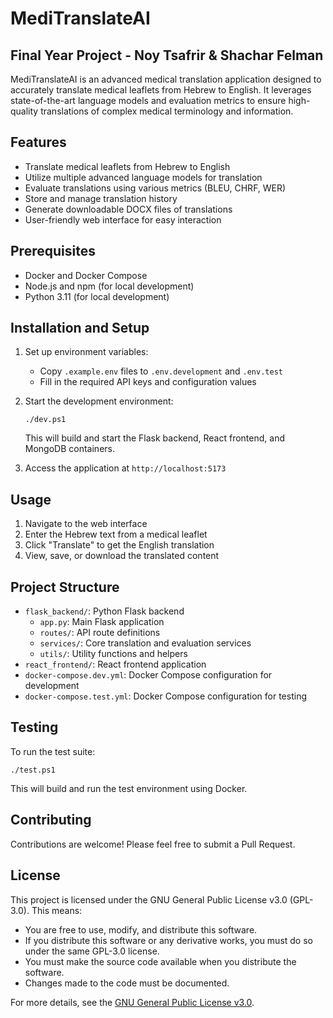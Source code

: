 # MediTranslateAI
## Final Year Project - Noy Tsafrir & Shachar Felman

MediTranslateAI is an advanced medical translation application designed to accurately translate medical leaflets from Hebrew to English. It leverages state-of-the-art language models and evaluation metrics to ensure high-quality translations of complex medical terminology and information.

## Features

- Translate medical leaflets from Hebrew to English
- Utilize multiple advanced language models for translation
- Evaluate translations using various metrics (BLEU, CHRF, WER)
- Store and manage translation history
- Generate downloadable DOCX files of translations
- User-friendly web interface for easy interaction

## Prerequisites

- Docker and Docker Compose
- Node.js and npm (for local development)
- Python 3.11 (for local development)

## Installation and Setup

1. Set up environment variables:
   - Copy `.example.env` files to `.env.development` and `.env.test`
   - Fill in the required API keys and configuration values

2. Start the development environment:
   ```
   ./dev.ps1
   ```
   This will build and start the Flask backend, React frontend, and MongoDB containers.

3. Access the application at `http://localhost:5173`

## Usage

1. Navigate to the web interface
2. Enter the Hebrew text from a medical leaflet
3. Click "Translate" to get the English translation
4. View, save, or download the translated content

## Project Structure

- `flask_backend/`: Python Flask backend
  - `app.py`: Main Flask application
  - `routes/`: API route definitions
  - `services/`: Core translation and evaluation services
  - `utils/`: Utility functions and helpers
- `react_frontend/`: React frontend application
- `docker-compose.dev.yml`: Docker Compose configuration for development
- `docker-compose.test.yml`: Docker Compose configuration for testing

## Testing

To run the test suite:

```
./test.ps1
```

This will build and run the test environment using Docker.

## Contributing

Contributions are welcome! Please feel free to submit a Pull Request.

## License

This project is licensed under the GNU General Public License v3.0 (GPL-3.0). This means:

- You are free to use, modify, and distribute this software.
- If you distribute this software or any derivative works, you must do so under the same GPL-3.0 license.
- You must make the source code available when you distribute the software.
- Changes made to the code must be documented.

For more details, see the [GNU General Public License v3.0](https://www.gnu.org/licenses/gpl-3.0.en.html).
